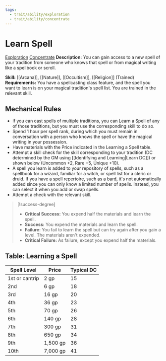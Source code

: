 ```yaml
---
tags:
  - trait/ability/exploration
  - trait/ability/concentrate
---
```

# Learn Spell

[Exploration](Exploration.md "Action & Ability Trait") [Concentrate](Concentrate.md "Action & Ability Trait")
**Description:** You can gain access to a new spell of your tradition from someone who knows that spell or from magical writing like a spellbook or scroll.

**Skill:** [[Arcana]], [[Nature]], [[Occultism]], [[Religion]] (Trained)
**Requirements:** You have a spellcasting class feature, and the spell you want to learn is on your magical tradition's spell list. You are trained in the relevant skill.

## Mechanical Rules

- If you can cast spells of multiple traditions, you can Learn a Spell of any of those traditions, but you must use the corresponding skill to do so.
- Spend 1 hour per spell rank, during which you must remain in conversation with a person who knows the spell or have the magical writing in your possession.
- Have materials with the Price indicated in the Learning a Spell table.
- Attempt a skill check for the skill corresponding to your tradition (DC determined by the GM using [[Identifying and Learning|Learn DC]]) or shown below (Uncommon +2, Rare +5, Unique +10). 
- A spell you learn is added to your repository of spells, such as a spellbook for a wizard, familiar for a witch, or spell list for a cleric or druid. If you have a spell repertoire, such as a bard, it's not automatically added since you can only know a limited number of spells. Instead, you can select it when you add or swap spells.
- Attempt a check with the relevant skill.

> [!success-degree] 
>- **Critical Success:** You expend half the materials and learn the spell.  
>- **Success:** You expend the materials and learn the spell.  
>- **Failure:** You fail to learn the spell but can try again after you gain a level. The materials aren't expended.  
>- **Critical Failure:** As failure, except you expend half the materials.


## Table: Learning a Spell

| **Spell Level** | **Price** | **Typical DC** |
| --------------- | --------- | -------------- |
| 1st or cantrip  | 2 gp      | 15             |
| 2nd             | 6 gp      | 18             |
| 3rd             | 16 gp     | 20             |
| 4th             | 36 gp     | 23             |
| 5th             | 70 gp     | 26             |
| 6th             | 140 gp    | 28             |
| 7th             | 300 gp    | 31             |
| 8th             | 650 gp    | 34             |
| 9th             | 1,500 gp  | 36             |
| 10th            | 7,000 gp  | 41             |

